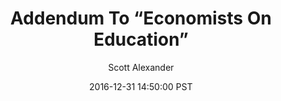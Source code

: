 ---
layout: podcast
title: "Addendum To “Economists On Education”"
author: Scott Alexander
description: https://slatestarcodex.com/2016/12/31/addendum-to-economists-on-education/
date: 2016-12-31 14:50:00 PST
length: 1285277
duration: 321
guid: addendum-to-economists-on-education
---